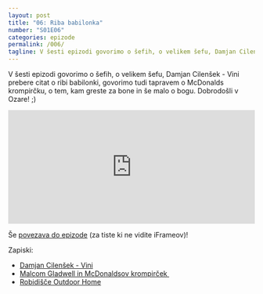 ```yaml
---
layout: post
title: "06: Riba babilonka"
number: "S01E06"
categories: epizode
permalink: /006/
tagline: V šesti epizodi govorimo o šefih, o velikem šefu, Damjan Cilenšek - Vini prebere citat o ribi babilonki, govorimo tudi tapravem o McDonalds krompirčku, o tem, kam greste za bone in še malo o bogu. 
---
```


V šesti epizodi govorimo o šefih, o velikem šefu, Damjan Cilenšek - Vini prebere citat o ribi babilonki, govorimo tudi tapravem o McDonalds krompirčku, o tem, kam greste za bone in še malo o bogu. Dobrodošli v Ozare! ;) 

<iframe src="https://open.spotify.com/embed-podcast/episode/6Exj1OgPQ2KXeixtuYVGML" width="100%" height="232" frameborder="0" allowtransparency="true" allow="encrypted-media"></iframe>

Še [povezava do epizode](https://podcasts.apple.com/si/podcast/006-riba-babilonka/id1514750013?i=1000482800888) (za tiste ki ne vidite iFrameov)!

Zapiski:
- [Damjan Cilenšek - Vini](https://twitter.com/loudandwicked)
- [Malcom Gladwell in McDonaldsov krompirček ](http://revisionisthistory.com/episodes/19-mcdonalds-broke-my-heart) 
- [Robidišče Outdoor Home](https://sl.arbischa.si/)